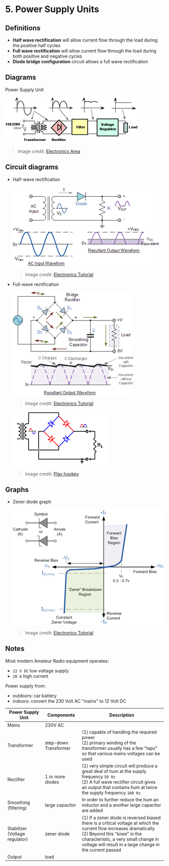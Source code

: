 # 5. Power Supply Units

## Definitions

- **Half wave rectification** will allow current flow through the load during the positive half cycles
- **Full wave rectification** will allow current flow through the load during both positive and negative cycles
- **Diode bridge configuration** circuit allows a full wave rectification

## Diagrams

Power Supply Unit

![](img/psu.jpg)

> Image credit: [Electronics Area](http://electronicsarea.com/wp-content/uploads/regulated_power_source_block_diagram.gif)

## Circuit diagrams

- Half-wave rectification

  ![](img/halfwave-rectification.gif)
  > Image credit: [Electronics Tutorial](http://www.electronics-tutorials.ws/diode/diode_5.html)
- Full-wave rectification

  ![](img/fullwave-rectification.gif)
  > Image credit: [Electronics Tutorial](http://www.electronics-tutorials.ws/diode/diode_6.html)

  ![](img/rectifier_bridge.gif)
  > Image credit: [Play hookey](http://www.play-hookey.com/ac_theory/power_supply/ps_rectifiers.html)

## Graphs

- Zener diode graph

  ![](img/zener.gif)
  > Image credit: [Electronics Tutorial](http://www.electronics-tutorials.ws/diode/diode_7.html)

## Notes

Most modern Amateur Radio equipment operates:

- `12 V DC` low voltage supply
- `20 A` high current

Power supply from:

- outdoors: car battery
- indoors: convert the 230 Volt AC "mains" to 12 Volt DC

| Power Supply Unit  | Components | Description |
| --- | --- | --- |
| Mains | 230V AC |
| Transformer | step-down Transformer | (1) capable of handling the required power <br> (2) primary winding of the transformer usually has a few "taps" so that various mains voltages can be used
| Rectifier | 1 or more diodes | (1) very simple circuit will produce a great deal of hum at the supply frequency `50 Hz` <br> (2) A full wave rectifier circuit gives an output that contains hum at twice the supply frequency `100 Hz` |
| Smoothing (filtering) | large capacitor | In order to further reduce the hum an inductor and a another large capacitor are added |
| Stabilizer (Voltage regulator) | zener diode | (1) If a zener diode is reversed biased there is a critical voltage at which the current flow increases dramatically <br> (2) Beyond this "knee" in the characteristic, a very small change in voltage will result in a large change in the current passed
| Output | load |

